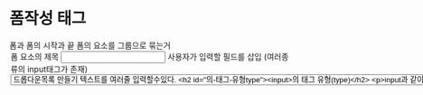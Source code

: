 # 폼작성 태그

<form> 폼과 폼의 시작과 끝
<fielset> 폼의 요소를 그룹으로 묶는거
<legend> 폼 요소의 제목
<input> 사용자가 입력할 필드를 삽입
(여러종류의 input태그가 존재)
<select>,<option> 드롭다운목록 만들기
<textarea>텍스트를 여러줄 입력할수있다.


## <input>의 태그 유형(type)
input과 같이쓰이는 type의 유형
쓰는 방법
```html
<input type = "옵션">
```
"옵션"에 들어가는 유형

text = 텍스트입력 상자를 넣는다. 단 한줄짜리임
password = 비밀번호 입력상자를 만든다
&nbsp; ex) 비밀번호를 입력할때 "****"로 보이는 텍스트입력박스
search = 검색하는 입력상자를 만든다
&nbsp; ex) 텍스트 검색창 옆에 "X"아이콘이 뜸 (검색 내역지우기)
&nbsp; search로 만든 텍스트입력상자는 자동적으로 최근 작성내용저장됨
url = url주소를 입력할수 있는 필드를 넣는다
&nbsp; ex)text옵션이랑 다를게 없음 왜 구분?
&nbsp; -> Html의 태그를 "시멘틱태그"이기 때문 시멘틱태그의 주요 목적 "가독성" (코드 쉽게이해)
email = 이메일을 입력할수있는 텍스트창을 만든다
&nbsp; ex)여기도 텍스트박스랑 비슷함 만약에 형식에 구애받음
<P></P>
ex)required = 이 옵션은 필수항목을 표시하는 즉 항목 입력 X submit되지 않는 항목 각각 input 필드의 항목에 적용하면 그 형태가 다다름

ex) <input type = "email"> 라고 만든창에
내가 lgyaho 라고 입력하면 submit을 누르는 형식이 틀리다고 입력되지 않음
"형식의 구애받음"

tel = 전화번호 입력 텍스트 박스를 만든다.

checkbox = 주어진 항목에 선택할 수 있는 박스를 생성(중복 가능)
&nbsp; 모양 = "네모"

radio = 주어진 항목에서 선택할 수 있는 박스를 생성 (중복 불가)
&nbsp; radio박스를 묶어주는 작업이 필요
&nbsp; 옵션 name 과 for 이 두가지
&nbsp; name은 묶어줄떄 for은 연결할때 쓰는 옵션

ex)
```html
<input type = "radio" name = "2-1"> 
<input type = "radio" name = "2-2"> 
```
이런식으로 묶는 작업 필요

number = 숫자 조절 스핀 박스(텍스트 박스 끝에 위 아래 누르는 화살표)
range = 숫자를 조절할 수 있는 슬라이드 박스(횡스크롤 박스(세로형태))
data = 날자를 입력하는 창 (년 월 일) 사용자 사용 기준






